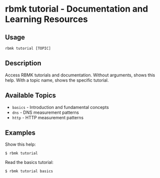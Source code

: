 
# rbmk tutorial - Documentation and Learning Resources

## Usage

```
rbmk tutorial [TOPIC]
```

## Description

Access RBMK tutorials and documentation. Without arguments, shows this
help. With a topic name, shows the specific tutorial.

## Available Topics

* `basics` - Introduction and fundamental concepts
* `dns` - DNS measurement patterns
* `http` - HTTP measurement patterns

## Examples

Show this help:

```
$ rbmk tutorial
```

Read the basics tutorial:

```
$ rbmk tutorial basics
```
